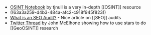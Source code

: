 - [OSINT Notebook](https://github.com/tjnull/TJ-OSINT-Notebook/tree/main/Raw%20Markdown) by tjnull is a very in-depth [[OSINT]] resource
- ((63a3a259-d4b3-484a-afc2-c918f945f823))
- [What is an SEO Audit?](https://seosly.com/blog/what-is-an-seo-audit/) - Nice article on [[SEO]] audits
- [Twitter Thread](https://twitter.com/johnmcelhone8/status/1600683623250030593) by John McElhone showing how to use stars to do [[GeoOSINT]] research
